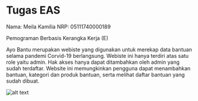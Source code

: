 # Tugas EAS

Nama: Meila Kamilia
NRP: 05111740000189

Pemograman Berbasis Kerangka Kerja (E)

Ayo Bantu merupakan webiste yang digunakan untuk merekap data bantuan selama pandemi Corvid-19 berlangsung. Webiste ini hanya terdiri atas satu role yaitu admin. Hak akses hanya dapat ditambahkan oleh admin yang sudah terdaftar. Website ini memungkinkan pengguna dapat menambahkan bantuan, kategori dan produk bantuan, serta melihat daftar bantuan yang sudah dibuat. 

![alt text](https://github.com/meilakamilia/EAS_PBKK/Home.PNG?raw=true)
